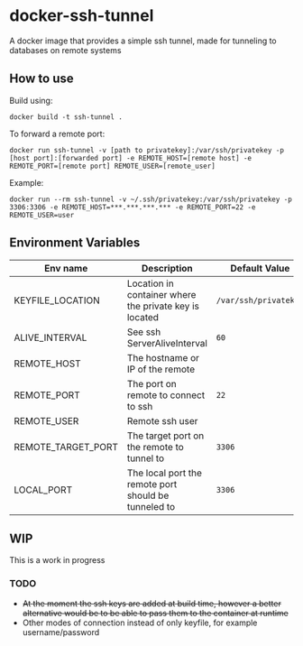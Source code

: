 # docker-ssh-tunnel
A docker image that provides a simple ssh tunnel, made for tunneling to databases on remote systems

## How to use

Build using:

`docker build -t ssh-tunnel .`

To forward a remote port:

`docker run ssh-tunnel -v [path to privatekey]:/var/ssh/privatekey -p [host port]:[forwarded port] -e REMOTE_HOST=[remote host] -e REMOTE_PORT=[remote port] REMOTE_USER=[remote_user]`

Example:

`docker run --rm ssh-tunnel -v ~/.ssh/privatekey:/var/ssh/privatekey -p 3306:3306 -e REMOTE_HOST=***.***.***.*** -e REMOTE_PORT=22 -e REMOTE_USER=user`


## Environment Variables
| Env name           | Description                                            | Default Value         |
|--------------------|--------------------------------------------------------|-----------------------|
| KEYFILE_LOCATION   | Location in container where the private key is located | `/var/ssh/privatekey` |
| ALIVE_INTERVAL     | See ssh ServerAliveInterval                            | `60`                  |
| REMOTE_HOST        | The hostname or IP of the remote                       |                       |
| REMOTE_PORT        | The port on remote to connect to ssh                   | `22`                  |
| REMOTE_USER        | Remote ssh user                                        |                       |
| REMOTE_TARGET_PORT | The target port on the remote to tunnel to             | `3306`                |
| LOCAL_PORT         | The local port the remote port should be tunneled to   | `3306`                |

## WIP
This is a work in progress

### TODO
 - ~~At the moment the ssh keys are added at build time, however a better alternative would be to be able to pass them to the container at runtime~~
 - Other modes of connection instead of only keyfile, for example username/password
